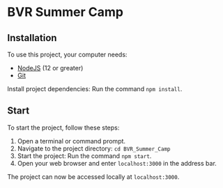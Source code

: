 # BVR Summer Camp

## Installation

To use this project, your computer needs:

- [NodeJS](https://nodejs.org/en/) (12 or greater)
- [Git](https://git-scm.com/)

Install project dependencies: Run the command `npm install`.

## Start

To start the project, follow these steps:

1. Open a terminal or command prompt.
2. Navigate to the project directory: `cd BVR_Summer_Camp`
3. Start the project: Run the command `npm start`.
4. Open your web browser and enter `localhost:3000` in the address bar.

The project can now be accessed locally at `localhost:3000`.